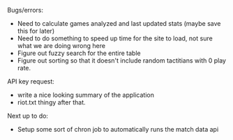 Bugs/errors:
- Need to calculate games analyzed and last updated stats (maybe save this for later)
- Need to do something to speed up time for the site to load, not sure what we are doing wrong here
- Figure out fuzzy search for the entire table
- Figure out sorting so that it doesn't include random tactitians with 0 play rate.

API key request:
- write a nice looking summary of the application
- riot.txt thingy after that.

Next up to do:
- Setup some sort of chron job to automatically runs the match data api